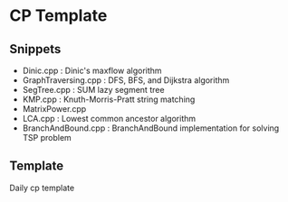 # CP Template
## Snippets
<ul>
    <li>Dinic.cpp : Dinic's maxflow algorithm</li>
    <li>GraphTraversing.cpp : DFS, BFS, and Dijkstra algorithm</li>
    <li>SegTree.cpp : SUM lazy segment tree</li>
    <li>KMP.cpp : Knuth-Morris-Pratt string matching</li>
    <li>MatrixPower.cpp</li>
    <li>LCA.cpp : Lowest common ancestor algorithm</li>
    <li>BranchAndBound.cpp : BranchAndBound implementation for solving TSP problem</li>
</ul>

## Template
Daily cp template
